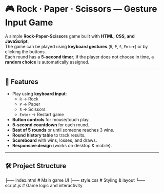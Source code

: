 # 🎮 Rock · Paper · Scissors — Gesture Input Game

A simple **Rock-Paper-Scissors** game built with **HTML, CSS, and JavaScript**.  
The game can be played using **keyboard gestures** (`R`, `P`, `S`, `Enter`) or by clicking the buttons.  
Each round has a **5-second timer**; if the player does not choose in time, a **random choice** is automatically assigned.

---

## 🚀 Features
- Play using **keyboard input**:
  - `R` → Rock  
  - `P` → Paper  
  - `S` → Scissors  
  - `Enter` → Restart game
- **Button controls** for mouse/touch play.
- **5-second countdown** for each round.
- **Best of 5 rounds** or until someone reaches 3 wins.
- **Round history table** to track results.
- **Scoreboard** with wins, losses, and draws.
- **Responsive design** (works on desktop & mobile).

---

## 🛠️ Project Structure
├── index.html # Main game UI
├── style.css # Styling & layout
└── script.js # Game logic and interactivity
